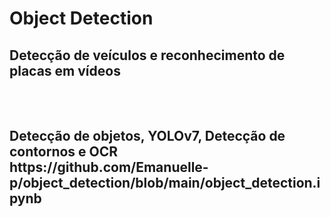 # Object Detection


<html>
 <head>
  <h2>Detecção de veículos e reconhecimento de placas em vídeos <h2>
   </br>
 </head>
 <body>
  </br>Detecção de objetos, YOLOv7, Detecção de contornos e OCR
  </br>https://github.com/Emanuelle-p/object_detection/blob/main/object_detection.ipynb
 </body>
</html>
